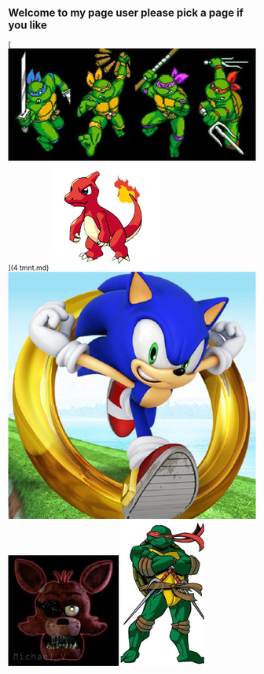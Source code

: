 ## Welcome to my page user please pick a page if you like
[<img src="cowubunga.jpeg">](4 tmnt.md)
<img src="char.jpg">
<img src="sonic runers.jpg">
[<img src="foxy.jpeg">](fnaf.md)
<img src="raph.jpeg">
